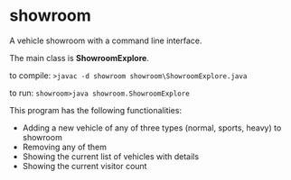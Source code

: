 # showroom
A vehicle showroom with a command line interface.

The main class is **ShowroomExplore**. 

to compile: 
`>javac -d showroom showroom\ShowroomExplore.java`

to run: 
`showroom>java showroom.ShowroomExplore`

This program has the following functionalities:
* Adding a new vehicle of any of three types (normal, sports, heavy) to showroom
* Removing any of them
* Showing the current list of vehicles with details
* Showing the current visitor count